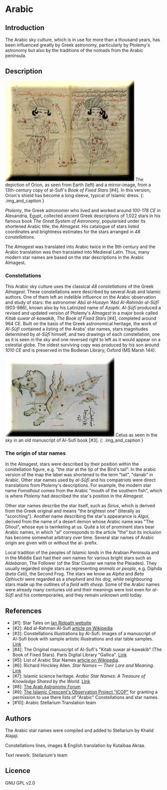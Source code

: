 # Arabic

## Introduction

The Arabic sky culture, which is in use for more than a thousand years, has
been influenced greatly by Greek astronomy, particularly by Ptolemy's astronomy
but also by the traditions of the nomads from the Arabic peninsula.

## Description

![Book of Fixed Stars](Book_of_Fixed_Stars3.webp)
The depiction of Orion, as seen from Earth (left) and a mirror-image, from a
13th-century copy of al-Sufi's _Book of Fixed Stars_ [#4]. In this version,
Orion's shield has become a long sleeve, typical of Islamic dress.
{: .img_and_caption }

_Ptolemy_, the Greek astronomer who lived and worked around _100-178 CE_ in
Alexandria, Egypt, collected ancient Greek descriptions of 1,022 stars in his
famous book _The Great System of Astronomy_, popularised under its shortened
Arabic title, the _Almagest_. His catalogue of stars listed coordinates
and brightness estimates for the stars arranged in _48 constellations_.

The _Almagest_ was translated into Arabic twice in the 9th century and
the Arabic translation was then translated into Medieval Latin. Thus, many
modern star names are based on the star descriptions in the Arabic Almagest.

### Constellations

This Arabic sky culture uses the classical _48 constellations_ of the Greek
_Almagest_. These constellations were described by several Arab and Islamic
authors. One of them left an indelible influence on the Arabic observation and
study of stars: the astronomer _Abū al-Husayn ‘Abd Al-Rahmān al-Sūfī_
(903-986), known also by his Latinized name of _Azophi_. _Al-Sūfī_ produced a
revised and updated version of Ptolemy's _Almagest_ in a major book called
_Kitab suwar al-kawakib_, _The Book of Fixed Stars_ [#4], completed around 964
CE. Built on the basis of the Greek astronomical heritage, the work of
_Al-Sūfī_ contained a listing of the Arabs' star names, stars magnitudes
determined by _al-Sūfī_ himself, and two drawings of each constellation, one as
it is seen in the sky and one reversed right to left as it would appear on a
celestial globe. The oldest surviving copy was produced by his son around _1010
CE_ and is preserved in the Bodleian Library, Oxford (MS Marsh 144).

![Book of Fixed Stars](al_sufi_altre_006_copia.webp)
Cetus as seen in the sky in an old manuscript of Al-Sufi book [#3].
{: .img_and_caption }

### The origin of star names

In the Almagest, stars were described by their position within the
constellation figure, e.g. "the star at the tip of the Bird's tail". In the
arabic version of the map the label was shortened to the term "tail", "danab"
in Arabic. Other star names used by _al-Sūfī_ and his compatriots were direct
translations from Ptolemy's descriptions. For example, the modern star name
_Fomalhaut_ comes from the Arabic "mouth of the southern fish", which is where
_Ptolemy_ had described the star's position in the _Almagest_.

Other star names describe the star itself, such as _Sirius_, which is derived
from the Greek original and means "the brightest one" (literally as
"scorching"). Another name describing the star's appearance is _Algol_, derived
from the name of a desert demon whose Arabic name was "The Ghoul", whose eye is
twinkeling at us. Quite a lot of prominent stars bear Arabic names, in which
"al" corresponds to the article "the" but its inclusion has become somewhat
arbitrary over time. Several star names of Arabic origin are given with or
without the al- prefix.

Local tradition of the peoples of _Islamic lands_ in the Arabian Peninsula and
in the Middle East had their own names for various bright stars such as
_Aldebaran_, The Follower (of the Star Cluster we name the Pleiades). They
usually regarded single stars as representing _animals or people_, e.g. Diphda
(_beta Ceti_), the Second Frog. The stars we know as _Alpha_ and _Beta
Ophiuchi_ were regarded as a _shepherd_ and _his dog_, while neighbouring stars
made up the outlines of a _field with sheep_. Some of the Arabic names were
already many centuries old and their meanings were lost even for _al-Sūfī_ and
his contemporaries, and they remain unknown until today.

## References

 - [#1]: Star Tales on [Ian Ridpath website](http://www.ianridpath.com/startales/startales1b.htm)
 - [#2]: Abd al-Rahman Al-Sufi [article on Wikipedia](http://en.wikipedia.org/wiki/Abd_al-Rahman_al-Sufi)
 - [#3]: Constellations Illustrations by Al-Sufi. Images of a manuscript of Al-Sufi book with sample artistic illustrations and star table samples. [Link](http://www.atlascoelestis.com/alsufi%20Suwar.htm)
 - [#4]: The Original manuscript of Al-Sufi's "Kitab suwar al-kawakib" (The Book of Fixed Stars). Paris Digital Library "Gallica". [Link](http://gallica.bnf.fr/ark:/12148/btv1b60006156.image.f7.pagination)
 - [#5]: List of Arabic Star Names [article on Wikipedia](http://en.wikipedia.org/wiki/List_of_Arabic_star_names).
 - [#6]: Richard Hinckley Allen. _Star Names — Their Lore and Meaning_. [Link](http://penelope.uchicago.edu/Thayer/E/Gazetteer/Topics/astronomy/_Texts/secondary/ALLSTA/home.html)
 - [#7]: Islamic science heritage. _Arabic Star Names: A Treasure of Knowledge Shared by the World._ [Link](http://www.muslimheritage.com/article/arabic-star-names-treasure-knowledge-shared-world)
 - [#8]: [The Arab Astronomy Forum](http://www.jas.org.jo/forum/viewtopic.php)
 - [#9]: [The Islamic Crescent's Observation Project "ICOP"](http://www.icoproject.org/star.html) for granting a permission to use there lists of "Arabic" Constellations and star names.
 - [#10]: Arabic Stellarium Translation team

## Authors

The Arabic star names were compiled and added to Stellarium by Khalid Alajaji.

Constellations lines, images & English translation by Kutaibaa Akraa.

Text rework: Stellarium's team

## Licence

GNU GPL v2.0

